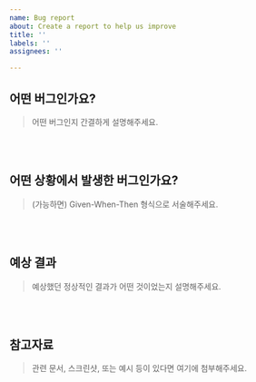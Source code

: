 ```yaml
---
name: Bug report
about: Create a report to help us improve
title: ''
labels: ''
assignees: ''

---
```


## 어떤 버그인가요?

> 어떤 버그인지 간결하게 설명해주세요.

<br><br>
## 어떤 상황에서 발생한 버그인가요?

> (가능하면) Given-When-Then 형식으로 서술해주세요.

<br><br>
## 예상 결과

> 예상했던 정상적인 결과가 어떤 것이었는지 설명해주세요.

<br><br>
## 참고자료

> 관련 문서, 스크린샷, 또는 예시 등이 있다면 여기에 첨부해주세요.
